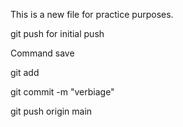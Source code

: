 This is a new file for practice purposes.

git push for initial push

Command save

git add <filename>

git commit -m "verbiage"

git push origin main

